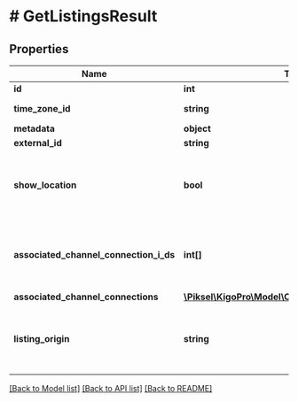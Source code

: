 # # GetListingsResult

## Properties

Name | Type | Description | Notes
------------ | ------------- | ------------- | -------------
**id** | **int** | Listing ID | [optional] 
**time_zone_id** | **string** | Time Zone ID | [optional] 
**metadata** | **object** | Metadata | [optional] 
**external_id** | **string** | External ID | [optional] 
**show_location** | **bool** | Defines if the exact location of listings should be visible | [optional] 
**associated_channel_connection_i_ds** | **int[]** | Channel Connection IDs associated to the Listing | [optional] 
**associated_channel_connections** | [**\Piksel\KigoPro\Model\ChannelConnectionListing[]**](ChannelConnectionListing.md) |  | [optional] 
**listing_origin** | **string** | Tells from where the Listing will be created and managed | [optional] 

[[Back to Model list]](../../README.md#documentation-for-models) [[Back to API list]](../../README.md#documentation-for-api-endpoints) [[Back to README]](../../README.md)


